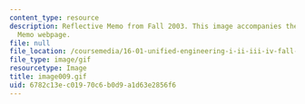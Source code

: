 ```yaml
---
content_type: resource
description: Reflective Memo from Fall 2003. This image accompanies the Reflective
  Memo webpage.
file: null
file_location: /coursemedia/16-01-unified-engineering-i-ii-iii-iv-fall-2005-spring-2006/6782c13ec01970c6b0d9a1d63e2856f6_image009.gif
file_type: image/gif
resourcetype: Image
title: image009.gif
uid: 6782c13e-c019-70c6-b0d9-a1d63e2856f6
---
```

